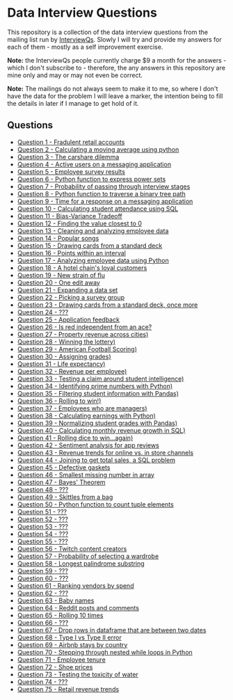 # Data Interview Questions

This repository is a collection of the data interview questions from the mailing
list run by [InterviewQs](https://www.interviewqs.com/). Slowly I will try and
provide my answers for each of them - mostly as a self improvement exercise.

**Note:** the InterviewQs people currently charge $9 a month for the answers -
which I don't subscribe to - therefore, the any answers in this repository are
mine only and may or may not even be correct.

**Note:** The mailings do not always seem to make it to me, so where I don't
have the data for the problem I will leave a marker, the intention being to fill
the details in later if I manage to get hold of it.

## Questions

  * [Question 1 - Fradulent retail accounts](./q_001/README.md)
  * [Question 2 - Calculating a moving average using python](./q_002/README.md)
  * [Question 3 - The carshare dilemma](./q_003/README.md)
  * [Question 4 - Active users on a messaging application](./q_004/README.md)
  * [Question 5 - Employee survey results](./q_005/README.md)
  * [Question 6 - Python function to express power sets](./q_006/README.md)
  * [Question 7 - Probability of passing through interview stages](./q_007/README.md)
  * [Question 8 - Python function to traverse a binary tree path](./q_008/README.md)
  * [Question 9 - Time for a response on a messaging application](./q_009/README.md)
  * [Question 10 - Calculating student attendance using SQL](./q_010/README.md)
  * [Question 11 - Bias-Variance Tradeoff](./q_011/README.md)
  * [Question 12 - Finding the value closest to 0](./q_012/README.md)
  * [Question 13 - Cleaning and analyzing employee data](./q_013/README.md)
  * [Question 14 - Popular songs](./q_014/README.md)
  * [Question 15 - Drawing cards from a standard deck](./q_015/README.md)
  * [Question 16 - Points within an interval](./q_016/README.md)
  * [Question 17 - Analyzing employee data using Python](./q_017/README.md)
  * [Question 18 - A hotel chain's loyal customers](./q_018/README.md)
  * [Question 19 - New strain of flu](./q_019/README.md)
  * [Question 20 - One edit away](./q_020/README.md)
  * [Question 21 - Expanding a data set](./q_021/README.md)
  * [Question 22 - Picking a survey group](./q_022/README.md)
  * [Question 23 - Drawing cards from a standard deck, once more](./q_023/README.md)
  * [Question 24 - ???](./q_024/README.md)
  * [Question 25 - Application feedback](./q_025/README.md)
  * [Question 26 - Is red independent from an ace?](./q_026/README.md)
  * [Question 27 - Property revenue across cities)](./q_027/README.md)
  * [Question 28 - Winning the lottery)](./q_028/README.md)
  * [Question 29 - American Football Scoring)](./q_029/README.md)
  * [Question 30 - Assigning grades)](./q_030/README.md)
  * [Question 31 - Life expectancy)](./q_031/README.md)
  * [Question 32 - Revenue per employee)](./q_032/README.md)
  * [Question 33 - Testing a claim around student intelligence)](./q_033/README.md)
  * [Question 34 - Identifying prime numbers with Python)](./q_034/README.md)
  * [Question 35 - Filtering student information with Pandas)](./q_035/README.md)
  * [Question 36 - Rolling to win!)](./q_036/README.md)
  * [Question 37 - Employees who are managers)](./q_037/README.md)
  * [Question 38 - Calculating earnings with Python)](./q_038/README.md)
  * [Question 39 - Normalizing student grades with Pandas)](./q_039/README.md)
  * [Question 40 - Calculating monthly revenue growth in SQL)](./q_040/README.md)
  * [Question 41 - Rolling dice to win...again)](./q_041/README.md)
  * [Question 42 - Sentiment analysis for app reviews](./q_042/README.md)
  * [Question 43 - Revenue trends for online vs. in store channels](./q_043/README.md)
  * [Question 44 - Joining to get total sales, a SQL problem](./q_044/README.md)
  * [Question 45 - Defective gaskets](./q_045/README.md)
  * [Question 46 - Smallest missing number in array](./q_046/README.md)
  * [Question 47 - Bayes' Theorem](./q_047/README.md)
  * [Question 48 - ???](./q_048/README.md)
  * [Question 49 - Skittles from a bag](./q_049/README.md)
  * [Question 50 - Python function to count tuple elements](./q_050/README.md)
  * [Question 51 - ???](./q_051/README.md)
  * [Question 52 - ???](./q_052/README.md)
  * [Question 53 - ???](./q_053/README.md)
  * [Question 54 - ???](./q_054/README.md)
  * [Question 55 - ???](./q_055/README.md)
  * [Question 56 - Twitch content creators](./q_056/README.md)
  * [Question 57 - Probability of selecting a wardrobe](./q_057/README.md)
  * [Question 58 - Longest palindrome substring](./q_058/README.md)
  * [Question 59 - ???](./q_059/README.md)
  * [Question 60 - ???](./q_060/README.md)
  * [Question 61 - Ranking vendors by spend](./q_061/README.md)
  * [Question 62 - ???](./q_062/README.md)
  * [Question 63 - Baby names](./q_063/README.md)
  * [Question 64 - Reddit posts and comments](./q_064/README.md)
  * [Question 65 - Rolling 10 times](./q_065/README.md)
  * [Question 66 - ???](./q_066/README.md)
  * [Question 67 - Drop rows in dataframe that are between two dates](./q_067/README.md)
  * [Question 68 - Type I vs Type II error](./q_068/README.md)
  * [Question 69 - Airbnb stays by country](./q_069/README.md)
  * [Question 70 - Stepping through nested while loops in Python](./q_070/README.md)
  * [Question 71 - Employee tenure](./q_071/README.md)
  * [Question 72 - Shoe prices](./q_072/README.md)
  * [Question 73 - Testing the toxicity of water](./q_073/README.md)
  * [Question 74 - ???](./q_074/README.md)
  * [Question 75 - Retail revenue trends](./q_075/README.md)
